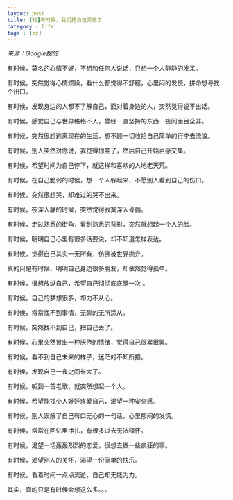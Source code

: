 ```yaml
---
layout: post
title: [转]有时候，我们把自己弄丢了
category : life
tags : [zz]
---
```


<em>来源：Google搜的</em>    
    
有时候，莫名的心情不好，不想和任何人说话，只想一个人静静的发呆。    
    
有时候，突然觉得心情烦躁，看什么都觉得不舒服，心里闷的发慌，拼命想寻找一个出口。    
    
有时候，发现身边的人都不了解自己，面对着身边的人，突然觉得说不出话。    
    
有时候，感觉自己与世界格格不入，曾经一直坚持的东西一夜间面目全非。    
    
有时候，突然很想逃离现在的生活，想不顾一切收拾自己简单的行李去流浪。    
    
有时候，别人突然对你说，我觉得你变了，然后自己开始百感交集。    
    
有时候，希望时间为自己停下，就这样和喜欢的人地老天荒。<!--more-->    
    
有时候，在自己脆弱的时候，想一个人躲起来，不愿别人看到自己的伤口。    
    
有时候，突然很想哭，却难过的哭不出来。    
    
有时候，夜深人静的时候，突然觉得寂寞深入骨髓。    
    
有时候，走过熟悉的街角，看到熟悉的背影，突然就想起一个人的脸。    
    
有时候，明明自己心里有很多话要说，却不知道怎样表达。    
    
有时候，觉得自己其实一无所有，仿佛被世界抛弃。    
    
真的只是有时候，明明自己身边很多朋友，却依然觉得孤单。    
    
有时候，很想放纵自己，希望自己彻彻底底醉一次 。    
    
有时候，自己的梦想很多，却力不从心。    
    
有时候，常常找不到事情，无聊的无所适从。    
    
有时候，突然找不到自己，把自己丢了。    
    
有时候，心里突然冒出一种厌倦的情绪，觉得自己很累很累。    
    
有时候，看不到自己未来的样子，迷茫的不知所措。    
    
有时候，发现自己一夜之间长大了。    
    
有时候，听到一首老歌，就突然想起一个人。    
    
有时候，希望能找个人好好疼爱自己，渴望一种安全感。    
    
有时候，别人误解了自己有口无心的一句话，心里郁闷的发慌。    
    
有时候，常常在回忆里挣扎，有很多过去无法释怀。    
    
有时候，渴望一场轰轰烈烈的恋爱，很想去做一些疯狂的事。    
    
有时候，渴望别人的关怀，渴望一份简单的快乐。    
    
有时候，看着时间一点点流逝，自己却无能为力。    
    
其实，真的只是有时候会想这么多。。。